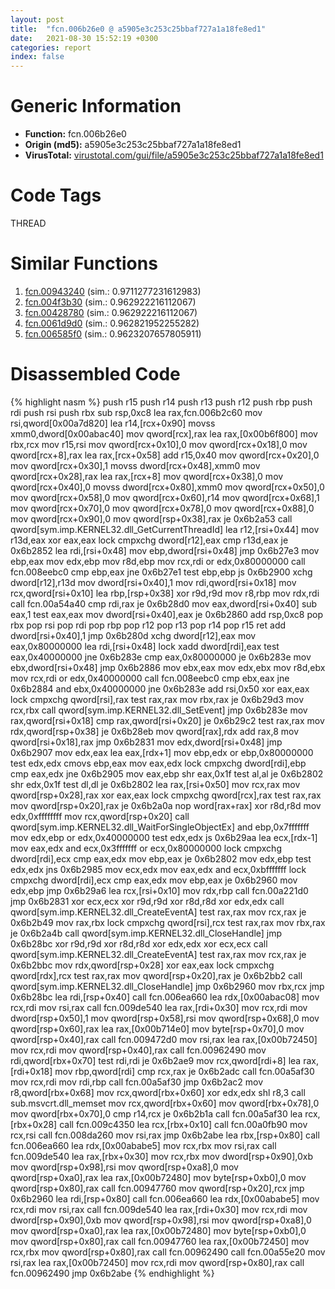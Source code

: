 ```yaml
---
layout: post
title:  "fcn.006b26e0 @ a5905e3c253c25bbaf727a1a18fe8ed1"
date:   2021-08-30 15:52:19 +0300
categories: report
index: false
---
```


# Generic Information
- **Function:** fcn.006b26e0
- **Origin (md5):** a5905e3c253c25bbaf727a1a18fe8ed1
- **VirusTotal:** [virustotal.com/gui/file/a5905e3c253c25bbaf727a1a18fe8ed1][virustotal_ref]

# Code Tags
<span class="tag" id="THREAD">THREAD</span>


# Similar Functions

1. [fcn.00943240][similar_1_ref] (sim.: 0.9711277231612983)
2. [fcn.004f3b30][similar_2_ref] (sim.: 0.962922216112067)
3. [fcn.00428780][similar_3_ref] (sim.: 0.962922216112067)
4. [fcn.0061d9d0][similar_4_ref] (sim.: 0.962821952255282)
5. [fcn.006585f0][similar_5_ref] (sim.: 0.9623207657805911)


# Disassembled Code

{% highlight nasm %}
push r15
push r14
push r13
push r12
push rbp
push rdi
push rsi
push rbx
sub rsp,0xc8
lea rax,fcn.006b2c60
mov rsi,qword[0x00a7d820]
lea r14,[rcx+0x90]
movss xmm0,dword[0x00abac40]
mov qword[rcx],rax
lea rax,[0x00b6f800]
mov rbx,rcx
mov r15,rsi
mov qword[rcx+0x10],0
mov qword[rcx+0x18],0
mov qword[rcx+8],rax
lea rax,[rcx+0x58]
add r15,0x40
mov qword[rcx+0x20],0
mov qword[rcx+0x30],1
movss dword[rcx+0x48],xmm0
mov qword[rcx+0x28],rax
lea rax,[rcx+8]
mov qword[rcx+0x38],0
mov qword[rcx+0x40],0
movss dword[rcx+0x80],xmm0
mov qword[rcx+0x50],0
mov qword[rcx+0x58],0
mov qword[rcx+0x60],r14
mov qword[rcx+0x68],1
mov qword[rcx+0x70],0
mov qword[rcx+0x78],0
mov qword[rcx+0x88],0
mov qword[rcx+0x90],0
mov qword[rsp+0x38],rax
je 0x6b2a53
call qword[sym.imp.KERNEL32.dll_GetCurrentThreadId]
lea r12,[rsi+0x44]
mov r13d,eax
xor eax,eax
lock cmpxchg dword[r12],eax
cmp r13d,eax
je 0x6b2852
lea rdi,[rsi+0x48]
mov ebp,dword[rsi+0x48]
jmp 0x6b27e3
mov ebp,eax
mov edx,ebp
mov r8d,ebp
mov rcx,rdi
or edx,0x80000000
call fcn.008eebc0
cmp ebp,eax
jne 0x6b27e1
test ebp,ebp
js 0x6b2900
xchg dword[r12],r13d
mov dword[rsi+0x40],1
mov rdi,qword[rsi+0x18]
mov rcx,qword[rsi+0x10]
lea rbp,[rsp+0x38]
xor r9d,r9d
mov r8,rbp
mov rdx,rdi
call fcn.00a54a40
cmp rdi,rax
je 0x6b28d0
mov eax,dword[rsi+0x40]
sub eax,1
test eax,eax
mov dword[rsi+0x40],eax
je 0x6b2860
add rsp,0xc8
pop rbx
pop rsi
pop rdi
pop rbp
pop r12
pop r13
pop r14
pop r15
ret
add dword[rsi+0x40],1
jmp 0x6b280d
xchg dword[r12],eax
mov eax,0x80000000
lea rdi,[rsi+0x48]
lock xadd dword[rdi],eax
test eax,0x40000000
jne 0x6b283e
cmp eax,0x80000000
je 0x6b283e
mov ebx,dword[rsi+0x48]
jmp 0x6b2886
mov ebx,eax
mov edx,ebx
mov r8d,ebx
mov rcx,rdi
or edx,0x40000000
call fcn.008eebc0
cmp ebx,eax
jne 0x6b2884
and ebx,0x40000000
jne 0x6b283e
add rsi,0x50
xor eax,eax
lock cmpxchg qword[rsi],rax
test rax,rax
mov rbx,rax
je 0x6b29d3
mov rcx,rbx
call qword[sym.imp.KERNEL32.dll_SetEvent]
jmp 0x6b283e
mov rax,qword[rsi+0x18]
cmp rax,qword[rsi+0x20]
je 0x6b29c2
test rax,rax
mov rdx,qword[rsp+0x38]
je 0x6b28eb
mov qword[rax],rdx
add rax,8
mov qword[rsi+0x18],rax
jmp 0x6b2831
mov edx,dword[rsi+0x48]
jmp 0x6b2907
mov edx,eax
lea eax,[rdx+1]
mov ebp,edx
or ebp,0x80000000
test edx,edx
cmovs ebp,eax
mov eax,edx
lock cmpxchg dword[rdi],ebp
cmp eax,edx
jne 0x6b2905
mov eax,ebp
shr eax,0x1f
test al,al
je 0x6b2802
shr edx,0x1f
test dl,dl
je 0x6b2802
lea rax,[rsi+0x50]
mov rcx,rax
mov qword[rsp+0x28],rax
xor eax,eax
lock cmpxchg qword[rcx],rax
test rax,rax
mov qword[rsp+0x20],rax
je 0x6b2a0a
nop word[rax+rax]
xor r8d,r8d
mov edx,0xffffffff
mov rcx,qword[rsp+0x20]
call qword[sym.imp.KERNEL32.dll_WaitForSingleObjectEx]
and ebp,0x7fffffff
mov edx,ebp
or edx,0x40000000
test edx,edx
js 0x6b29aa
lea ecx,[rdx-1]
mov eax,edx
and ecx,0x3fffffff
or ecx,0x80000000
lock cmpxchg dword[rdi],ecx
cmp eax,edx
mov ebp,eax
je 0x6b2802
mov edx,ebp
test edx,edx
jns 0x6b2985
mov ecx,edx
mov eax,edx
and ecx,0xbfffffff
lock cmpxchg dword[rdi],ecx
cmp eax,edx
mov ebp,eax
je 0x6b2960
mov edx,ebp
jmp 0x6b29a6
lea rcx,[rsi+0x10]
mov rdx,rbp
call fcn.00a221d0
jmp 0x6b2831
xor ecx,ecx
xor r9d,r9d
xor r8d,r8d
xor edx,edx
call qword[sym.imp.KERNEL32.dll_CreateEventA]
test rax,rax
mov rcx,rax
je 0x6b2b49
mov rax,rbx
lock cmpxchg qword[rsi],rcx
test rax,rax
mov rbx,rax
je 0x6b2a4b
call qword[sym.imp.KERNEL32.dll_CloseHandle]
jmp 0x6b28bc
xor r9d,r9d
xor r8d,r8d
xor edx,edx
xor ecx,ecx
call qword[sym.imp.KERNEL32.dll_CreateEventA]
test rax,rax
mov rcx,rax
je 0x6b2bbc
mov rdx,qword[rsp+0x28]
xor eax,eax
lock cmpxchg qword[rdx],rcx
test rax,rax
mov qword[rsp+0x20],rax
je 0x6b2bb2
call qword[sym.imp.KERNEL32.dll_CloseHandle]
jmp 0x6b2960
mov rbx,rcx
jmp 0x6b28bc
lea rdi,[rsp+0x40]
call fcn.006ea660
lea rdx,[0x00abac08]
mov rcx,rdi
mov rsi,rax
call fcn.009de540
lea rax,[rdi+0x30]
mov rcx,rdi
mov dword[rsp+0x50],1
mov qword[rsp+0x58],rsi
mov qword[rsp+0x68],0
mov qword[rsp+0x60],rax
lea rax,[0x00b714e0]
mov byte[rsp+0x70],0
mov qword[rsp+0x40],rax
call fcn.009472d0
mov rsi,rax
lea rax,[0x00b72450]
mov rcx,rdi
mov qword[rsp+0x40],rax
call fcn.00962490
mov rdi,qword[rbx+0x70]
test rdi,rdi
je 0x6b2ae9
mov rcx,qword[rdi+8]
lea rax,[rdi+0x18]
mov rbp,qword[rdi]
cmp rcx,rax
je 0x6b2adc
call fcn.00a5af30
mov rcx,rdi
mov rdi,rbp
call fcn.00a5af30
jmp 0x6b2ac2
mov r8,qword[rbx+0x68]
mov rcx,qword[rbx+0x60]
xor edx,edx
shl r8,3
call sub.msvcrt.dll_memset
mov rcx,qword[rbx+0x60]
mov qword[rbx+0x78],0
mov qword[rbx+0x70],0
cmp r14,rcx
je 0x6b2b1a
call fcn.00a5af30
lea rcx,[rbx+0x28]
call fcn.009c4350
lea rcx,[rbx+0x10]
call fcn.00a0fb90
mov rcx,rsi
call fcn.008da260
mov rsi,rax
jmp 0x6b2abe
lea rbx,[rsp+0x80]
call fcn.006ea660
lea rdx,[0x00ababe5]
mov rcx,rbx
mov rsi,rax
call fcn.009de540
lea rax,[rbx+0x30]
mov rcx,rbx
mov dword[rsp+0x90],0xb
mov qword[rsp+0x98],rsi
mov qword[rsp+0xa8],0
mov qword[rsp+0xa0],rax
lea rax,[0x00b72480]
mov byte[rsp+0xb0],0
mov qword[rsp+0x80],rax
call fcn.00947760
mov qword[rsp+0x20],rcx
jmp 0x6b2960
lea rdi,[rsp+0x80]
call fcn.006ea660
lea rdx,[0x00ababe5]
mov rcx,rdi
mov rsi,rax
call fcn.009de540
lea rax,[rdi+0x30]
mov rcx,rdi
mov dword[rsp+0x90],0xb
mov qword[rsp+0x98],rsi
mov qword[rsp+0xa8],0
mov qword[rsp+0xa0],rax
lea rax,[0x00b72480]
mov byte[rsp+0xb0],0
mov qword[rsp+0x80],rax
call fcn.00947760
lea rax,[0x00b72450]
mov rcx,rbx
mov qword[rsp+0x80],rax
call fcn.00962490
call fcn.00a55e20
mov rsi,rax
lea rax,[0x00b72450]
mov rcx,rdi
mov qword[rsp+0x80],rax
call fcn.00962490
jmp 0x6b2abe
{% endhighlight %}


[similar_1_ref]: /report/fcn.00943240@a5905e3c253c25bbaf727a1a18fe8ed1
[similar_2_ref]: /report/fcn.004f3b30@a5905e3c253c25bbaf727a1a18fe8ed1
[similar_3_ref]: /report/fcn.00428780@a5905e3c253c25bbaf727a1a18fe8ed1
[similar_4_ref]: /report/fcn.0061d9d0@a5905e3c253c25bbaf727a1a18fe8ed1
[similar_5_ref]: /report/fcn.006585f0@a5905e3c253c25bbaf727a1a18fe8ed1
[virustotal_ref]: https://www.virustotal.com/gui/file/a5905e3c253c25bbaf727a1a18fe8ed1